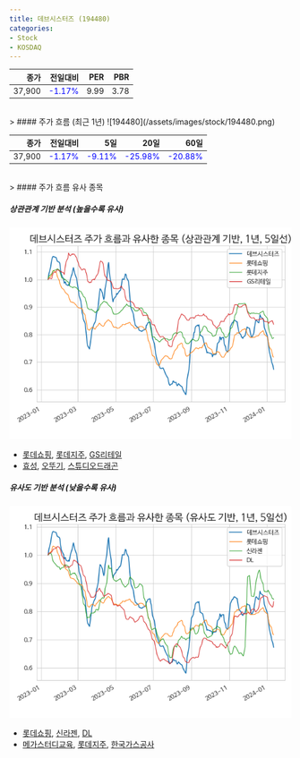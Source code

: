 ```yaml
---
title: 데브시스터즈 (194480)
categories:
- Stock
- KOSDAQ
---
```


|종가|전일대비|PER|PBR|
|---:|-------:|--:|---:|
|37,900|<span style="color: blue">-1.17%</span>|9.99|3.78|

<!-- more -->
<br>
> #### 주가 흐름 (최근 1년)
![194480](/assets/images/stock/194480.png)

|종가|전일대비|5일|20일|60일|
|---:|-------:|--:|---:|---:|
|37,900|<span style="color: blue">-1.17%</span>|<span style="color: blue">-9.11%</span>|<span style="color: blue">-25.98%</span>|<span style="color: blue">-20.88%</span>|

<br>
> #### 주가 흐름 유사 종목

##### 상관관계 기반 분석 (높을수록 유사)
![194480](/assets/images/stock/194480_corr.png)
- [롯데쇼핑](/023530/), [롯데지주](/004990/), [GS리테일](/007070/)
- [효성](/004800/), [오뚜기](/007310/), [스튜디오드래곤](/253450/)

##### 유사도 기반 분석 (낮을수록 유사)	
![194480](/assets/images/stock/194480_sim.png)
- [롯데쇼핑](/023530/), [신라젠](/215600/), [DL](/000210/)
- [메가스터디교육](/215200/), [롯데지주](/004990/), [한국가스공사](/036460/)